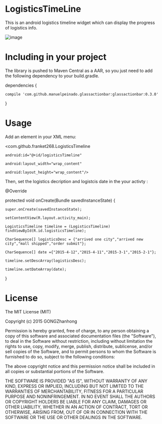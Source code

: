 # LogisticsTimeLine
This is an android logistics timeline  widget which can display the progress of logistics info.

![image](https://cloud.githubusercontent.com/assets/7445664/7594333/73f0d86c-f912-11e4-8a79-91de7db97feb.png)



# Including in your project

The library is pushed to Maven Central as a AAR, so you just need to add the following dependency to your build.gradle.

dependencies {

    compile 'com.github.manuelpeinado.glassactionbar:glassactionbar:0.3.0'
    
}


# Usage

Add an element in your XML menu:

  <com.github.franket268.LogisticsTimeline
  
    android:id="@+id/logisticsTimeline"
    
    android:layout_width="wrap_content"
    
    android:layout_height="wrap_content"/>
 
Then, set the logistics decription and logistcis date  in the your activty :

  @Override
  
  protected void onCreate(Bundle savedInstanceState) {
  
    super.onCreate(savedInstanceState);
    
    setContentView(R.layout.activity_main);
    
    LogisticsTimeline timeline = (LogisticsTimeline) findViewById(R.id.logisticsTimeline);
    
    CharSequence[] logisticsDesc = {"arrived one city","arrived new city","mall shipped","order submit"};
    
    CharSequence[] date ={"2015-4-12","2015-4-11","2015-3-1","2015-2-1"};
    
    timeline.setDescArray(logisticsDesc);
    
    timeline.setDateArray(date);
    
  }
  
  
# License

The MIT License (MIT)

Copyright (c) 2015 GONGZhanhong

Permission is hereby granted, free of charge, to any person obtaining a copy
of this software and associated documentation files (the "Software"), to deal
in the Software without restriction, including without limitation the rights
to use, copy, modify, merge, publish, distribute, sublicense, and/or sell
copies of the Software, and to permit persons to whom the Software is
furnished to do so, subject to the following conditions:

The above copyright notice and this permission notice shall be included in all
copies or substantial portions of the Software.

THE SOFTWARE IS PROVIDED "AS IS", WITHOUT WARRANTY OF ANY KIND, EXPRESS OR
IMPLIED, INCLUDING BUT NOT LIMITED TO THE WARRANTIES OF MERCHANTABILITY,
FITNESS FOR A PARTICULAR PURPOSE AND NONINFRINGEMENT. IN NO EVENT SHALL THE
AUTHORS OR COPYRIGHT HOLDERS BE LIABLE FOR ANY CLAIM, DAMAGES OR OTHER
LIABILITY, WHETHER IN AN ACTION OF CONTRACT, TORT OR OTHERWISE, ARISING FROM,
OUT OF OR IN CONNECTION WITH THE SOFTWARE OR THE USE OR OTHER DEALINGS IN THE
SOFTWARE.
